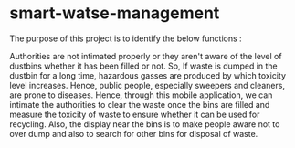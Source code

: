 # smart-watse-management
The purpose of this project is to identify the below functions :

Authorities are not intimated properly or they aren't aware of the level of dustbins whether it has been filled or not.
So, If waste is dumped in the dustbin for a long time, hazardous gasses are produced by which toxicity level increases. Hence, public people, especially sweepers and cleaners, are prone to diseases. 
Hence, through this mobile application, we can intimate the authorities to clear the waste once the bins are filled and measure the toxicity of waste to ensure whether it can be used for recycling. 
Also, the display near the bins is to make people aware not to over dump and also to search for other bins for disposal of waste.
	

